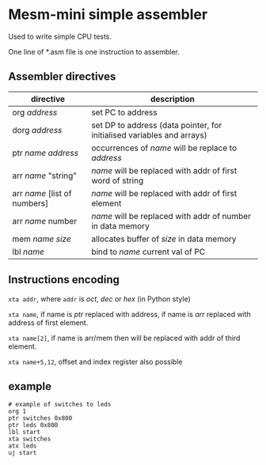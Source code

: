 # Mesm-mini simple assembler

Used to write simple CPU tests.

One line of *.asm file is one instruction to assembler.

## Assembler directives

| directive | description |
|---|---|
| org _address_ | set PC to address |
| dorg _address_ | set DP to address (data pointer, for initialised variables and arrays) |
| ptr _name_ _address_ | occurrences of _name_ will be replace to _address_ |
| arr _name_ "string" | _name_ will be replaced with addr of first word of string |
| arr _name_ [list of numbers] | _name_ will be replaced with addr of first element |
| arr _name_ number | _name_ will be replaced with addr of number in data memory |
| mem _name_ _size_ | allocates buffer of _size_ in data memory |
| lbl _name_ | bind to _name_ current val of PC |

## Instructions encoding

`xta addr`, where `addr` is _oct_, _dec_ or _hex_ (in Python style)

`xta name`, if name is _ptr_ replaced with address, if name is _arr_ replaced with address of first element.

`xta name[2]`, if name is arr/mem then will be replaced with addr of third element.

`xta name+5,12`, offset and index register also possible

## example

```
# example of switches to leds
org 1
ptr switches 0x800
ptr leds 0x800
lbl start
xta switches
atx leds
uj start
```